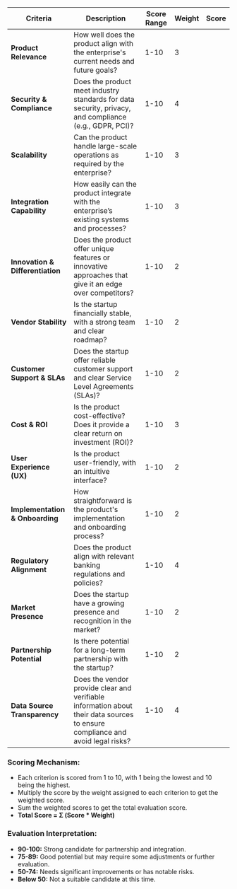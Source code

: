 
| **Criteria**                        | **Description**                                                                                         | **Score Range** | **Weight** | **Score** |
|-------------------------------------|---------------------------------------------------------------------------------------------------------|----------------|------------|-----------|
| **Product Relevance**               | How well does the product align with the enterprise's current needs and future goals?                    | 1-10           | 3          |           |
| **Security & Compliance**           | Does the product meet industry standards for data security, privacy, and compliance (e.g., GDPR, PCI)?  | 1-10           | 4          |           |
| **Scalability**                     | Can the product handle large-scale operations as required by the enterprise?                            | 1-10           | 3          |           |
| **Integration Capability**          | How easily can the product integrate with the enterprise’s existing systems and processes?              | 1-10           | 3          |           |
| **Innovation & Differentiation**    | Does the product offer unique features or innovative approaches that give it an edge over competitors?  | 1-10           | 2          |           |
| **Vendor Stability**                | Is the startup financially stable, with a strong team and clear roadmap?                                | 1-10           | 2          |           |
| **Customer Support & SLAs**         | Does the startup offer reliable customer support and clear Service Level Agreements (SLAs)?             | 1-10           | 2          |           |
| **Cost & ROI**                      | Is the product cost-effective? Does it provide a clear return on investment (ROI)?                      | 1-10           | 3          |           |
| **User Experience (UX)**            | Is the product user-friendly, with an intuitive interface?                                              | 1-10           | 2          |           |
| **Implementation & Onboarding**     | How straightforward is the product's implementation and onboarding process?                             | 1-10           | 2          |           |
| **Regulatory Alignment**            | Does the product align with relevant banking regulations and policies?                                  | 1-10           | 4          |           |
| **Market Presence**                 | Does the startup have a growing presence and recognition in the market?                                 | 1-10           | 2          |           |
| **Partnership Potential**           | Is there potential for a long-term partnership with the startup?                                        | 1-10           | 2          |           |
| **Data Source Transparency**        | Does the vendor provide clear and verifiable information about their data sources to ensure compliance and avoid legal risks? | 1-10           | 4          |           |

### Scoring Mechanism:
- Each criterion is scored from 1 to 10, with 1 being the lowest and 10 being the highest.
- Multiply the score by the weight assigned to each criterion to get the weighted score.
- Sum the weighted scores to get the total evaluation score.
- **Total Score = Σ (Score * Weight)**

### Evaluation Interpretation:
- **90-100:** Strong candidate for partnership and integration.
- **75-89:** Good potential but may require some adjustments or further evaluation.
- **50-74:** Needs significant improvements or has notable risks.
- **Below 50:** Not a suitable candidate at this time.
